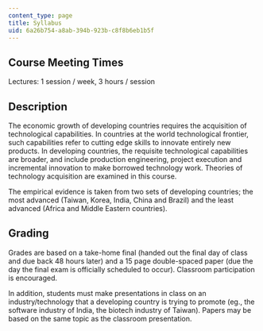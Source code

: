 ```yaml
---
content_type: page
title: Syllabus
uid: 6a26b754-a8ab-394b-923b-c8f8b6eb1b5f
---
```


Course Meeting Times
--------------------

Lectures: 1 session / week, 3 hours / session

Description
-----------

The economic growth of developing countries requires the acquisition of technological capabilities. In countries at the world technological frontier, such capabilities refer to cutting edge skills to innovate entirely new products. In developing countries, the requisite technological capabilities are broader, and include production engineering, project execution and incremental innovation to make borrowed technology work. Theories of technology acquisition are examined in this course.

The empirical evidence is taken from two sets of developing countries; the most advanced (Taiwan, Korea, India, China and Brazil) and the least advanced (Africa and Middle Eastern countries).

Grading
-------

Grades are based on a take-home final (handed out the final day of class and due back 48 hours later) and a 15 page double-spaced paper (due the day the final exam is officially scheduled to occur). Classroom participation is encouraged.

In addition, students must make presentations in class on an industry/technology that a developing country is trying to promote (eg., the software industry of India, the biotech industry of Taiwan). Papers may be based on the same topic as the classroom presentation.